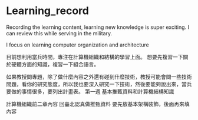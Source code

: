 # Learning_record
Recording the learning content, learning new knowledge is super exciting. 
I can review this while serving in the military.


I focus on learning computer organization and architecture 

目前想利用當兵時間，專注在計算機組織和結構的學習上面。 想要先複習一下關於硬體方面的知識，複習一下組合語言。

 如果教授問專題，除了做什麼內容之外還有碰到什麼技術，教授可能會問一些技術問題，看你的研究態度，所以我也要深入研究一下技術，然後要能夠說出來，當兵要做的事情很多，要列出計畫表。
 第一週 基本推甄資料和計算機結構知識

計算機組織前二章內容 回臺北認真做推甄資料
要先放基本架構裝飾，後面再來填內容





